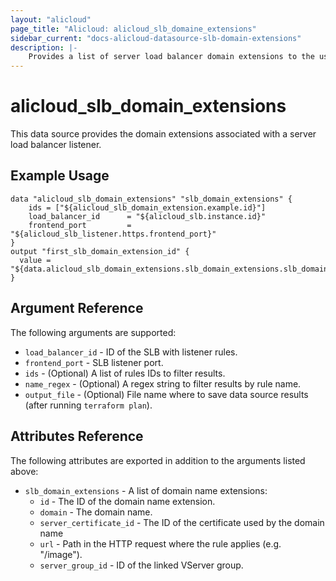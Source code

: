 ```yaml
---
layout: "alicloud"
page_title: "Alicloud: alicloud_slb_domaine_extensions"
sidebar_current: "docs-alicloud-datasource-slb-domain-extensions"
description: |-
    Provides a list of server load balancer domain extensions to the user.
---
```


# alicloud\_slb_domain_extensions

This data source provides the domain extensions associated with a server load balancer listener.

## Example Usage

```
data "alicloud_slb_domain_extensions" "slb_domain_extensions" {
	ids = ["${alicloud_slb_domain_extension.example.id}"]
	load_balancer_id      = "${alicloud_slb.instance.id}"
	frontend_port         = "${alicloud_slb_listener.https.frontend_port}"
}
output "first_slb_domain_extension_id" {
  value = "${data.alicloud_slb_domain_extensions.slb_domain_extensions.slb_domain_extensions.0.id}"
}
```

## Argument Reference

The following arguments are supported:

* `load_balancer_id` - ID of the SLB with listener rules.
* `frontend_port` - SLB listener port.
* `ids` - (Optional) A list of rules IDs to filter results.
* `name_regex` - (Optional) A regex string to filter results by rule name.
* `output_file` - (Optional) File name where to save data source results (after running `terraform plan`).

## Attributes Reference

The following attributes are exported in addition to the arguments listed above:

* `slb_domain_extensions` - A list of domain name extensions:
  * `id` - The ID of the domain name extension.
  * `domain` - The domain name.
  * `server_certificate_id` - The ID of the certificate used by the domain name
  * `url` - Path in the HTTP request where the rule applies (e.g. "/image").
  * `server_group_id` - ID of the linked VServer group.
